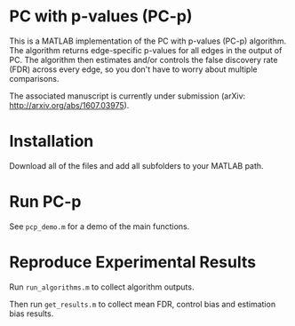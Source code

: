 # PC with p-values (PC-p)

This is a MATLAB implementation of the PC with p-values (PC-p) algorithm. The algorithm returns edge-specific p-values for all edges in the output of PC. The algorithm then estimates and/or controls the false discovery rate (FDR) across every edge, so you don't have to worry about multiple comparisons.

The associated manuscript is currently under submission (arXiv: http://arxiv.org/abs/1607.03975).

# Installation

Download all of the files and add all subfolders to your MATLAB path.

# Run PC-p

See `pcp_demo.m` for a demo of the main functions.

# Reproduce Experimental Results

Run `run_algorithms.m` to collect algorithm outputs.

Then run `get_results.m` to collect mean FDR, control bias and estimation bias results.

